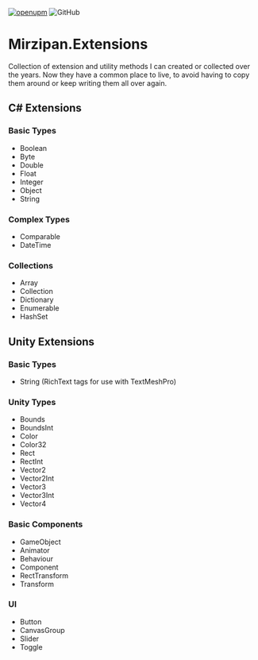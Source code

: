 [![openupm](https://img.shields.io/npm/v/net.mirzipan.extensions?label=openupm&registry_uri=https://package.openupm.com)](https://openupm.com/packages/net.mirzipan.extensions/) ![GitHub](https://img.shields.io/github/license/Mirzipan/Mirzipan.Extensions)

# Mirzipan.Extensions

Collection of extension and utility methods I can created or collected over the years. Now they have a common place to live, to avoid having to copy them around or keep writing them all over again.

## C# Extensions

### Basic Types
- Boolean
- Byte
- Double
- Float
- Integer
- Object
- String

### Complex Types
- Comparable
- DateTime

### Collections
- Array
- Collection
- Dictionary
- Enumerable
- HashSet

## Unity Extensions

### Basic Types
- String (RichText tags for use with TextMeshPro)

### Unity Types
- Bounds
- BoundsInt
- Color
- Color32
- Rect
- RectInt
- Vector2
- Vector2Int
- Vector3
- Vector3Int
- Vector4

### Basic Components
- GameObject
- Animator
- Behaviour
- Component
- RectTransform
- Transform

### UI
- Button
- CanvasGroup
- Slider
- Toggle
